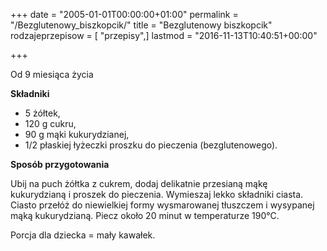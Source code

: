 +++
date = "2005-01-01T00:00:00+01:00"
permalink = "/Bezglutenowy_biszkopcik/"
title = "Bezglutenowy biszkopcik"
rodzajeprzepisow = [ "przepisy",]
lastmod = "2016-11-13T10:40:51+00:00"

+++

Od 9 miesiąca życia

**Składniki**

-   5 żółtek,
-   120 g cukru,
-   90 g mąki kukurydzianej,
-   1/2 płaskiej łyżeczki proszku do pieczenia (bezglutenowego).

**Sposób przygotowania**

Ubij na puch żółtka z cukrem, dodaj delikatnie przesianą mąkę kukurydzianą i proszek do pieczenia. Wymieszaj lekko składniki ciasta. Ciasto przełóż do niewielkiej formy wysmarowanej tłuszczem i wysypanej mąką kukurydzianą. Piecz około 20 minut w temperaturze 190°C.

Porcja dla dziecka = mały kawałek.
